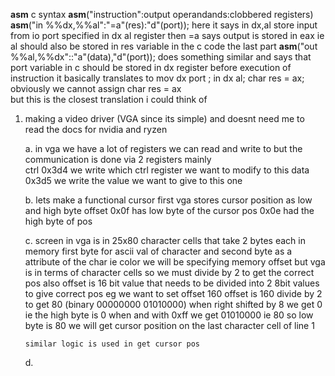 __asm__ c syntax __asm__("instruction":output operandands:clobbered registers)
__asm__("in %%dx,%%al":"=a"(res):"d"(port)); here it says in dx,al store input from io port specified in dx 
al register  then =a says output is stored in eax ie al should also be stored in res variable in the c code  the last part 
__asm__("out %%al,%%dx"::"a"(data),"d"(port)); does something similar and says that port variable in c should
be stored in dx register before execution of instruction it basically translates to 
mov dx port ;
in dx al;
char res = ax; 
obviously we cannot assign char res = ax  
but this is the closest translation i could think of

1. making a video driver (VGA since its simple) and doesnt need me to read the docs for nvidia and ryzen
	
	a. in vga we have a lot of registers we can read and write to
	but the communication is done via 2 registers mainly  
	ctrl 0x3d4 we write which ctrl register we want to modify to this 
	data 0x3d5 we write the value we want to give to this one
	
	
	b. lets make a functional cursor first vga stores cursor position as low and high byte offset
	   0x0f has low byte of the cursor pos 
	   0x0e had the high byte of pos
	   
	c. screen in vga is in 25x80 character cells that take 2 bytes each in memory first byte for ascii val 
	   of character and second byte as a attribute of the char ie color we will be specifying memory 
	   offset but vga is in terms of character cells so we must divide by 2 to get the correct pos
	   also offset is 16 bit value that needs to be divided into 2 8bit values to give correct pos
	   eg we want to set offset 160
	   offset is 160 divide by 2 to get 80 (binary 00000000 01010000)
	   when right shifted by 8 we get 0 ie the high byte is 0
	   when and with 0xff we get 01010000 ie 80 so low byte is 80 we will get cursor position 
	   on the last character cell of line 1
	   
	   similar logic is used in get cursor pos
	   
	d. 
	    
	   
	   
